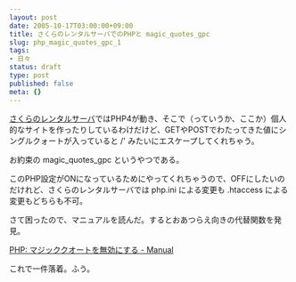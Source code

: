 ```yaml
---
layout: post
date: 2005-10-17T03:00:00+09:00
title: さくらのレンタルサーバでのPHPと magic_quotes_gpc
slug: php_magic_quotes_gpc_1
tags:
- 日々
status: draft
type: post
published: false
meta: {}
---
```

<a href="http://www.sakura.ne.jp/">さくらのレンタルサーバ</a>ではPHP4が動き、そこで（っていうか、ここか）個人的なサイトを作ったりしているわけだけど、GETやPOSTでわたってきた値にシングルクォートが入っていると /' みたいにエスケープしてくれちゃう。

お約束の magic_quotes_gpc というやつである。

このPHP設定がONになっているためにやってくれちゃうので、OFFにしたいのだけれど、さくらのレンタルサーバでは php.ini による変更も .htaccess による変更もどちらも不可。

さて困ったので、マニュアルを読んだ。するとおあつらえ向きの代替関数を発見。

<a title="PHP: マジッククオートを無効にする - Manual" href="http://jp.php.net/manual/ja/security.magicquotes.disabling.php">PHP: マジッククオートを無効にする - Manual</a>

これで一件落着。ふう。
